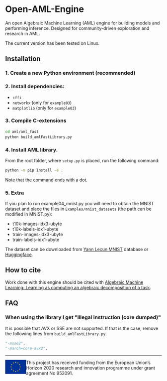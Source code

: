 # Open-AML-Engine

An open Algebraic Machine Learning (AML) engine for building models and
performing inference. Designed for community-driven exploration and research in
AML.

The current version has been tested on Linux.

## Installation

### 1. Create a new Python environment (recommended)

### 2. Install dependencies:

- `cffi`
- `networkx` (only for `example03`)
- `matplotlib` (only for `example03`)

### 3. Compile C-extensions

``` bash
cd aml/aml_fast
python build_amlFastLibrary.py
```

### 4. Install AML library.

From the root folder, where `setup.py` is placed, run the following command:

``` bash
python -m pip install -e .
```

Note that the command ends with a dot.

### 5. Extra

If you plan to run example04_mnist.py you will need to obtain the MNIST dataset and place the files in `Examples/mnist_datasets` (the path can be modified in MNIST.py):

- t10k-images-idx3-ubyte
- t10k-labels-idx1-ubyte
- train-images-idx3-ubyte
- train-labels-idx1-ubyte

The dataset can be downloaded from [Yann Lecun MNIST](http://yann.lecun.com/exdb/mnist/) database or [Huggingface](https://huggingface.co/datasets/ylecun/mnist).

## How to cite

Work done with this engine should be cited with [Algebraic Machine Learning: Learning as computing an algebraic decomposition of a task](https://arxiv.org/abs/2502.19944).

## FAQ

### When using the library I get "Illegal instruction (core dumped)"

It is possible that AVX or SSE are not supported.
If that is the case, remove the following lines from `build_amlFastLibrary.py`.

``` py
"-msse2",
"-march=core-avx2",
```

-----

<img src="./eu_flag.jpg" height=45px alt="EU Flag" align="left">
This project has received funding from the European Union’s Horizon 2020 research and innovation programme under grant agreement No 952091.
